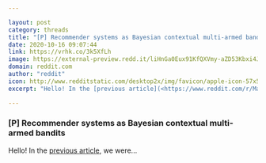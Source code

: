 ```yaml
---

layout: post
category: threads
title: "[P] Recommender systems as Bayesian contextual multi-armed bandits"
date: 2020-10-16 09:07:44
link: https://vrhk.co/3k5XfLh
image: https://external-preview.redd.it/liHnGa0Eux91KfQXVmy-aZD53Kbxi4JBXikPyhu6n0o.jpg?width=599&height=313.612565445&auto=webp&crop=599:313.612565445,smart&s=7bcc19404a1d7893e55da55ff87b2c87dea6161c
domain: reddit.com
author: "reddit"
icon: http://www.redditstatic.com/desktop2x/img/favicon/apple-icon-57x57.png
excerpt: "Hello! In the [previous article](<https://www.reddit.com/r/MachineLearning/comments/izebda/p_recommender_systems_as_bayesian_multiarmed/>), we were..."

---
```


### [P] Recommender systems as Bayesian contextual multi-armed bandits

Hello! In the [previous article](<https://www.reddit.com/r/MachineLearning/comments/izebda/p_recommender_systems_as_bayesian_multiarmed/>), we were...